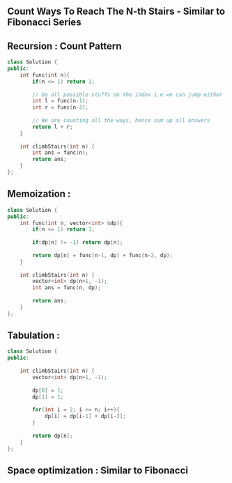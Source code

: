 ## Count Ways To Reach The N-th Stairs - Similar to Fibonacci Series
## Recursion : Count Pattern

```cpp
class Solution {
public:
    int func(int n){
        if(n <= 1) return 1;
        
        // Do all possible stuffs on the index i.e we can jump either '1' or '2' so subtract them accordingly.
        int l = func(n-1);
        int r = func(n-2);
        
        // We are counting all the ways, hence sum up all answers
        return l + r;
    }
    
    int climbStairs(int n) {
        int ans = func(n);
        return ans;
    }
};
```

## Memoization :

```cpp
class Solution {
public:
    int func(int n, vector<int> &dp){
        if(n <= 1) return 1;
        
        if(dp[n] != -1) return dp[n];
        
        return dp[n] = func(n-1, dp) + func(n-2, dp);
    }
    
    int climbStairs(int n) {
        vector<int> dp(n+1, -1);
        int ans = func(n, dp);
        
        return ans;
    }
};
```

## Tabulation :

```cpp
class Solution {
public:
    
    int climbStairs(int n) {
        vector<int> dp(n+1, -1);
        
        dp[0] = 1;
        dp[1] = 1;
        
        for(int i = 2; i <= n; i++){
            dp[i] = dp[i-1] + dp[i-2];
        } 
        
        return dp[n];
    }
};
```

## Space optimization : Similar to Fibonacci
